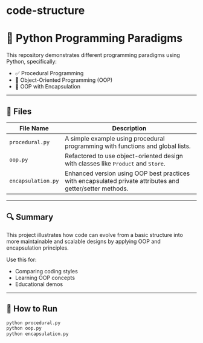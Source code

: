 # code-structure

# 🧠 Python Programming Paradigms

This repository demonstrates different programming paradigms using Python, specifically:

- ✅ Procedural Programming
- 🧱 Object-Oriented Programming (OOP)
- 🔐 OOP with Encapsulation

---

## 📁 Files

| File Name         | Description |
|-------------------|-------------|
| `procedural.py`   | A simple example using procedural programming with functions and global lists. |
| `oop.py`          | Refactored to use object-oriented design with classes like `Product` and `Store`. |
| `encapsulation.py`| Enhanced version using OOP best practices with encapsulated private attributes and getter/setter methods. |

---

## 🔍 Summary

This project illustrates how code can evolve from a basic structure into more maintainable and scalable designs by applying OOP and encapsulation principles.

Use this for:

- Comparing coding styles
- Learning OOP concepts
- Educational demos

---

## 🚀 How to Run

```bash
python procedural.py
python oop.py
python encapsulation.py
